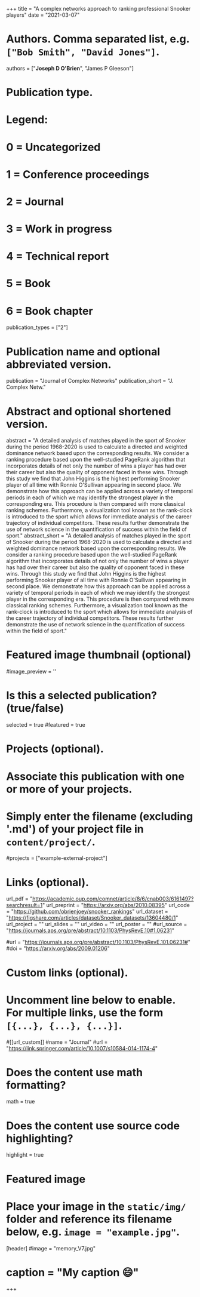 +++
  title = "A complex networks approach to ranking professional Snooker players"
  date = "2021-03-07"

  # Authors. Comma separated list, e.g. `["Bob Smith", "David Jones"]`.

  authors = ["**Joseph D O'Brien**", "James P Gleeson"]

  # Publication type.
  # Legend:
  # 0 = Uncategorized
  # 1 = Conference proceedings
  # 2 = Journal
  # 3 = Work in progress
  # 4 = Technical report
  # 5 = Book
  # 6 = Book chapter
  publication_types = ["2"]

  # Publication name and optional abbreviated version.
  publication = "Journal of Complex Networks"
  publication_short = "J. Complex Netw."

  # Abstract and optional shortened version.
  abstract = "A detailed analysis of matches played in the sport of Snooker during the period 1968-2020 is used to calculate a directed and weighted dominance network based upon the corresponding results. We consider a ranking procedure based upon the well-studied PageRank algorithm that incorporates details of not only the number of wins a player has had over their career but also the quality of opponent faced in these wins. Through this study we find that John Higgins is the highest performing Snooker player of all time with Ronnie O'Sullivan appearing in second place. We demonstrate how this approach can be applied across a variety of temporal periods in each of which we may identify the strongest player in the corresponding era. This procedure is then compared with more classical ranking schemes. Furthermore, a visualization tool known as the rank-clock is introduced to the sport which allows for immediate analysis of the career trajectory of individual competitors. These results further demonstrate the use of network science in the quantification of success within the field of sport."
  abstract_short = "A detailed analysis of matches played in the sport of Snooker during the period 1968-2020 is used to calculate a directed and weighted dominance network based upon the corresponding results. We consider a ranking procedure based upon the well-studied PageRank algorithm that incorporates details of not only the number of wins a player has had over their career but also the quality of opponent faced in these wins. Through this study we find that John Higgins is the highest performing Snooker player of all time with Ronnie O'Sullivan appearing in second place. We demonstrate how this approach can be applied across a variety of temporal periods in each of which we may identify the strongest player in the corresponding era. This procedure is then compared with more classical ranking schemes. Furthermore, a visualization tool known as the rank-clock is introduced to the sport which allows for immediate analysis of the career trajectory of individual competitors. These results further demonstrate the use of network science in the quantification of success within the field of sport."

  # Featured image thumbnail (optional)
  #image_preview = ''

  # Is this a selected publication? (true/false)
  selected = true
  #featured = true


  # Projects (optional).
  #   Associate this publication with one or more of your projects.
  #   Simply enter the filename (excluding '.md') of your project file in `content/project/`.
  #projects = ["example-external-project"]

  # Links (optional).
  url_pdf = "https://academic.oup.com/comnet/article/8/6/cnab003/6161497?searchresult=1"
  url_preprint = "https://arxiv.org/abs/2010.08395"
  url_code = "https://github.com/obrienjoey/snooker_rankings"
  url_dataset = "https://figshare.com/articles/dataset/Snooker_datasets/13604480/1"
  url_project = ""
  url_slides = ""
  url_video = ""
  url_poster = ""
  #url_source = "https://journals.aps.org/pre/abstract/10.1103/PhysRevE.10#1.06231"

  #url = "https://journals.aps.org/pre/abstract/10.1103/PhysRevE.101.06231#"
  #doi = "https://arxiv.org/abs/2009.01206"
  # Custom links (optional).
  #   Uncomment line below to enable. For multiple links, use the form `[{...}, {...}, {...}]`.
  #[[url_custom]]
  #name = "Journal"
  #url = "https://link.springer.com/article/10.1007/s10584-014-1174-4"

  # Does the content use math formatting?
  math = true

  # Does the content use source code highlighting?
  highlight = true

  # Featured image
  # Place your image in the `static/img/` folder and reference its filename below, e.g. `image = "example.jpg"`.
  [header]
  #image = "memory_V7.jpg"
  # caption = "My caption :smile:"

+++
